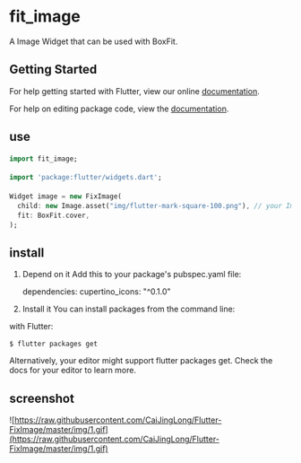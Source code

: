 # fit_image

A Image Widget that can be used with BoxFit.

## Getting Started

For help getting started with Flutter, view our online [documentation](https://flutter.io/).

For help on editing package code, view the [documentation](https://flutter.io/developing-packages/).

## use

```dart
import fit_image;

import 'package:flutter/widgets.dart';

Widget image = new FixImage(
  child: new Image.asset("img/flutter-mark-square-100.png"), // your Image
  fit: BoxFit.cover, 
);

```

## install

1. Depend on it
Add this to your package's pubspec.yaml file:
    
    
    dependencies:
      cupertino_icons: "^0.1.0"

2. Install it
You can install packages from the command line:

with Flutter:

    $ flutter packages get

Alternatively, your editor might support flutter packages get. Check the docs for your editor to learn more.

## screenshot

![https://raw.githubusercontent.com/CaiJingLong/Flutter-FixImage/master/img/1.gif](https://raw.githubusercontent.com/CaiJingLong/Flutter-FixImage/master/img/1.gif)
